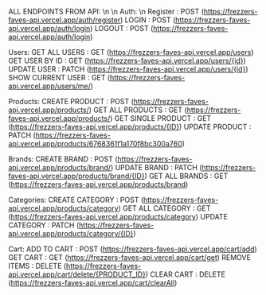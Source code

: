 ALL ENDPOINTS FROM API: \n
\n
Auth: \n
  Register : POST (https://frezzers-faves-api.vercel.app/auth/register)
  LOGIN    : POST (https://frezzers-faves-api.vercel.app/auth/login)
  LOGOUT   : POST (https://frezzers-faves-api.vercel.app/auth/login)

Users:
  GET ALL USERS     : GET (https://frezzers-faves-api.vercel.app/users)
  GET USER BY ID    : GET (https://frezzers-faves-api.vercel.app/users/{id})
  UPDATE USER       : PATCH (https://frezzers-faves-api.vercel.app/users/{id})
  SHOW CURRENT USER : GET (https://frezzers-faves-api.vercel.app/users/me/)

Products:
  CREATE PRODUCT     : POST (https://frezzers-faves-api.vercel.app/products/)
  GET ALL PRODUCTS   : GET (https://frezzers-faves-api.vercel.app/products/)
  GET SINGLE PRODUCT : GET (https://frezzers-faves-api.vercel.app/products/{ID})
  UPDATE PRODUCT     : PATCH (https://frezzers-faves-api.vercel.app/products/6768361f1a170f8bc300a760)

Brands:
  CREATE BRAND   : POST (https://frezzers-faves-api.vercel.app/products/brand/)
  UPDATE BRAND   : PATCH (https://frezzers-faves-api.vercel.app/products/brand/{ID})
  GET ALL BRANDS : GET (https://frezzers-faves-api.vercel.app/products/brand)

Categories:
  CREATE CATEGORY  : POST (https://frezzers-faves-api.vercel.app/products/category)
  GET ALL CATEGORY : GET (https://frezzers-faves-api.vercel.app/products/category)
  UPDATE CATEGORY  :  PATCH (https://frezzers-faves-api.vercel.app/products/category/{ID})

Cart:
  ADD TO CART  : POST (https://frezzers-faves-api.vercel.app/cart/add)
  GET CART     : GET (https://frezzers-faves-api.vercel.app/cart/get)
  REMOVE ITEMS : DELETE (https://frezzers-faves-api.vercel.app/cart/delete/{PRODUCT_ID})
  CLEAR CART   : DELETE (https://frezzers-faves-api.vercel.app/cart/clearAll)
  
  
